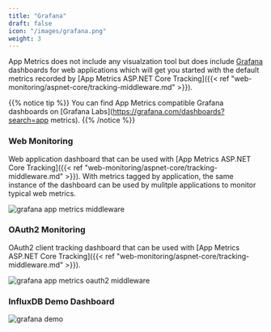 ```yaml
---
title: "Grafana"
draft: false
icon: "/images/grafana.png"
weight: 3
---
```


App Metrics does not include any visualzation tool but does include [Grafana](http://grafana.org/) dashboards for web applications which will get you started with the default metrics recorded by [App Metrics ASP.NET Core Tracking]({{< ref "web-monitoring/aspnet-core/tracking-middleware.md" >}}).

{{% notice tip %}}
You can find App Metrics compatible Grafana dashboards on [Grafana Labs](https://grafana.com/dashboards?search=app metrics).
{{% /notice %}}

### Web Monitoring

<i class="fa fa-hand-o-right"></i> Web application dashboard that can be used with [App Metrics ASP.NET Core Tracking]({{< ref "web-monitoring/aspnet-core/tracking-middleware.md" >}}). With metrics tagged by application, the same instance of the dashboard can be used by mulitple applications to monitor typical web metrics.

<img alt="grafana app metrics middleware" src="https://raw.githubusercontent.com/AppMetrics/Docs.V2.Hugo/main/static/images/generic_grafana_dashboard_demo.gif" />

### OAuth2 Monitoring

<i class="fa fa-hand-o-right"></i> OAuth2 client tracking dashboard that can be used with [App Metrics ASP.NET Core Tracking]({{< ref "web-monitoring/aspnet-core/tracking-middleware.md" >}}).

<img alt="grafana app metrics oauth2 middleware" src="https://raw.githubusercontent.com/AppMetrics/Docs.V2.Hugo/main/static/images/generic_grafana_oauth2_dashboard_demo.gif"/>

### InfluxDB Demo Dashboard

<img alt="grafana demo" src="https://raw.githubusercontent.com/AppMetrics/Docs.V2.Hugo/main/static/images/grafana_console.gif" />
